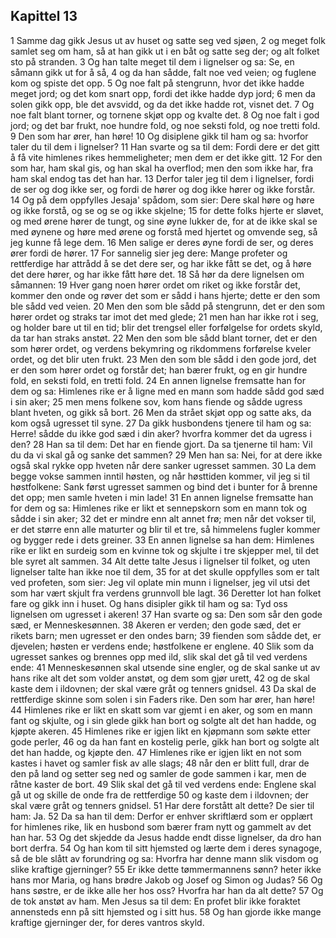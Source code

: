 ## Kapittel 13

1 Samme dag gikk Jesus ut av huset og satte seg ved sjøen,
2 og meget folk samlet seg om ham, så at han gikk ut i en båt og satte seg der; og alt folket sto på stranden.
3 Og han talte meget til dem i lignelser og sa: Se, en såmann gikk ut for å så,
4 og da han sådde, falt noe ved veien; og fuglene kom og spiste det opp.
5 Og noe falt på stengrunn, hvor det ikke hadde meget jord; og det kom snart opp, fordi det ikke hadde dyp jord;
6 men da solen gikk opp, ble det avsvidd, og da det ikke hadde rot, visnet det.
7 Og noe falt blant torner, og tornene skjøt opp og kvalte det.
8 Og noe falt i god jord; og det bar frukt, noe hundre fold, og noe seksti fold, og noe tretti fold.
9 Den som har ører, han høre!
10 Og disiplene gikk til ham og sa: hvorfor taler du til dem i lignelser?
11 Han svarte og sa til dem: Fordi dere er det gitt å få vite himlenes rikes hemmeligheter; men dem er det ikke gitt.
12 For den som har, ham skal gis, og han skal ha overflod; men den som ikke har, fra ham skal endog tas det han har.
13 Derfor taler jeg til dem i lignelser, fordi de ser og dog ikke ser, og fordi de hører og dog ikke hører og ikke forstår.
14 Og på dem oppfylles Jesaja' spådom, som sier: Dere skal høre og høre og ikke forstå, og se og se og ikke skjelne;
15 for dette folks hjerte er sløvet, og med ørene hører de tungt, og sine øyne lukker de, for at de ikke skal se med øynene og høre med ørene og forstå med hjertet og omvende seg, så jeg kunne få lege dem.
16 Men salige er deres øyne fordi de ser, og deres ører fordi de hører.
17 For sannelig sier jeg dere: Mange profeter og rettferdige har attrådd å se det dere ser, og har ikke fått se det, og å høre det dere hører, og har ikke fått høre det.
18 Så hør da dere lignelsen om såmannen:
19 Hver gang noen hører ordet om riket og ikke forstår det, kommer den onde og røver det som er sådd i hans hjerte; dette er den som ble sådd ved veien.
20 Men den som ble sådd på stengrunn, det er den som hører ordet og straks tar imot det med glede;
21 men han har ikke rot i seg, og holder bare ut til en tid; blir det trengsel eller forfølgelse for ordets skyld, da tar han straks anstøt.
22 Men den som ble sådd blant torner, det er den som hører ordet, og verdens bekymring og rikdommens forførelse kveler ordet, og det blir uten frukt.
23 Men den som ble sådd i den gode jord, det er den som hører ordet og forstår det; han bærer frukt, og en gir hundre fold, en seksti fold, en tretti fold.
24 En annen lignelse fremsatte han for dem og sa: Himlenes rike er å ligne med en mann som hadde sådd god sæd i sin aker;
25 men mens folkene sov, kom hans fiende og sådde ugress blant hveten, og gikk så bort.
26 Men da strået skjøt opp og satte aks, da kom også ugresset til syne.
27 Da gikk husbondens tjenere til ham og sa: Herre! sådde du ikke god sæd i din aker? hvorfra kommer det da ugress i den?
28 Han sa til dem: Det har en fiende gjort. Da sa tjenerne til ham: Vil du da vi skal gå og sanke det sammen?
29 Men han sa: Nei, for at dere ikke også skal rykke opp hveten når dere sanker ugresset sammen.
30 La dem begge vokse sammen inntil høsten, og når høsttiden kommer, vil jeg si til høstfolkene: Sank først ugresset sammen og bind det i bunter for å brenne det opp; men samle hveten i min lade!
31 En annen lignelse fremsatte han for dem og sa: Himlenes rike er likt et sennepskorn som en mann tok og sådde i sin aker;
32 det er mindre enn alt annet frø; men når det vokser til, er det større enn alle maturter og blir til et tre, så himmelens fugler kommer og bygger rede i dets greiner.
33 En annen lignelse sa han dem: Himlenes rike er likt en surdeig som en kvinne tok og skjulte i tre skjepper mel, til det ble syret alt sammen.
34 Alt dette talte Jesus i lignelser til folket, og uten lignelser talte han ikke noe til dem,
35 for at det skulle oppfylles som er talt ved profeten, som sier: Jeg vil oplate min munn i lignelser, jeg vil utsi det som har vært skjult fra verdens grunnvoll ble lagt.
36 Deretter lot han folket fare og gikk inn i huset. Og hans disipler gikk til ham og sa: Tyd oss lignelsen om ugresset i akeren!
37 Han svarte og sa: Den som sår den gode sæd, er Menneskesønnen.
38 Akeren er verden; den gode sæd, det er rikets barn; men ugresset er den ondes barn;
39 fienden som sådde det, er djevelen; høsten er verdens ende; høstfolkene er englene.
40 Slik som da ugresset sankes og brennes opp med ild, slik skal det gå til ved verdens ende:
41 Menneskesønnen skal utsende sine engler, og de skal sanke ut av hans rike alt det som volder anstøt, og dem som gjør urett,
42 og de skal kaste dem i ildovnen; der skal være gråt og tenners gnidsel.
43 Da skal de rettferdige skinne som solen i sin Faders rike. Den som har ører, han høre!
44 Himlenes rike er likt en skatt som var gjemt i en aker, og som en mann fant og skjulte, og i sin glede gikk han bort og solgte alt det han hadde, og kjøpte akeren.
45 Himlenes rike er igjen likt en kjøpmann som søkte etter gode perler,
46 og da han fant en kostelig perle, gikk han bort og solgte alt det han hadde, og kjøpte den.
47 Himlenes rike er igjen likt en not som kastes i havet og samler fisk av alle slags;
48 når den er blitt full, drar de den på land og setter seg ned og samler de gode sammen i kar, men de råtne kaster de bort.
49 Slik skal det gå til ved verdens ende: Englene skal gå ut og skille de onde fra de rettferdige
50 og kaste dem i ildovnen; der skal være gråt og tenners gnidsel.
51 Har dere forstått alt dette? De sier til ham: Ja.
52 Da sa han til dem: Derfor er enhver skriftlærd som er opplært for himlenes rike, lik en husbond som bærer fram nytt og gammelt av det han har.
53 Og det skjedde da Jesus hadde endt disse lignelser, da dro han bort derfra.
54 Og han kom til sitt hjemsted og lærte dem i deres synagoge, så de ble slått av forundring og sa: Hvorfra har denne mann slik visdom og slike kraftige gjerninger?
55 Er ikke dette tømmermannens sønn? heter ikke hans mor Maria, og hans brødre Jakob og Josef og Simon og Judas?
56 Og hans søstre, er de ikke alle her hos oss? Hvorfra har han da alt dette?
57 Og de tok anstøt av ham. Men Jesus sa til dem: En profet blir ikke foraktet annensteds enn på sitt hjemsted og i sitt hus.
58 Og han gjorde ikke mange kraftige gjerninger der, for deres vantros skyld.
